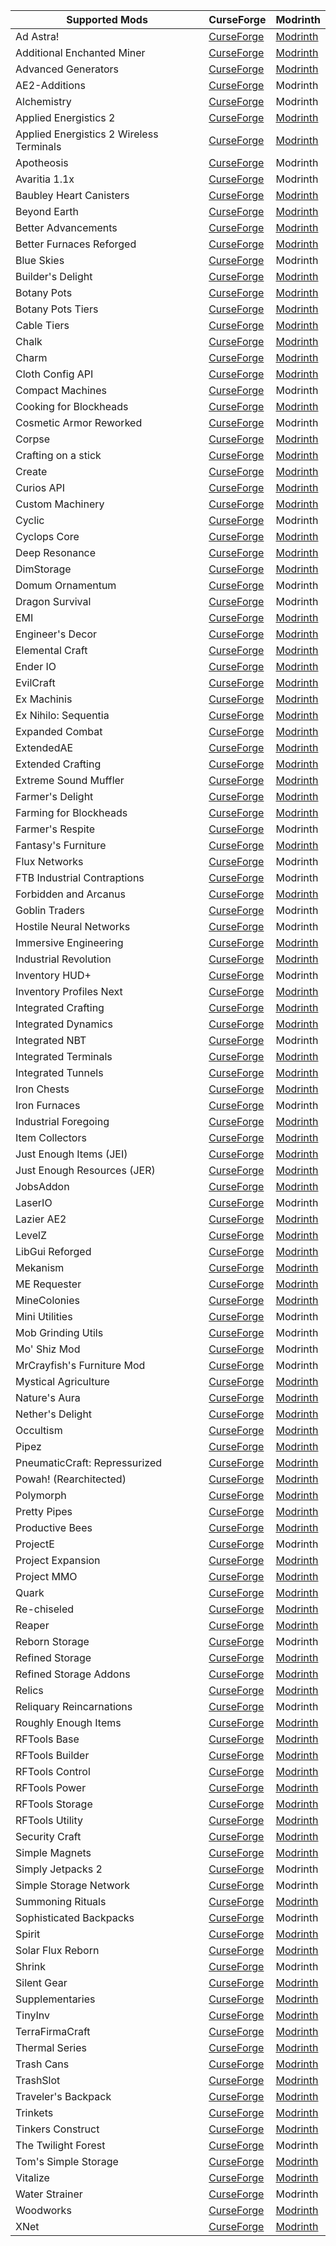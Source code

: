 | Supported Mods | CurseForge | Modrinth |
| --- | --- | --- |
| Ad Astra! | [CurseForge](https://www.curseforge.com/minecraft/mc-mods/ad-astra) | [Modrinth](https://modrinth.com/mod/ad-astra) |
| Additional Enchanted Miner | [CurseForge](https://www.curseforge.com/minecraft/mc-mods/additional-enchanted-miner) | [Modrinth](https://modrinth.com/mod/additional-enchanted-miner) |
| Advanced Generators | [CurseForge](https://www.curseforge.com/minecraft/mc-mods/advanced-generators) | [Modrinth](https://modrinth.com/mod/advanced-generators) |
| AE2-Additions | [CurseForge](https://www.curseforge.com/minecraft/mc-mods/ae2-additions) | Modrinth |
| Alchemistry | [CurseForge](https://www.curseforge.com/minecraft/mc-mods/alchemistry) | Modrinth |
| Applied Energistics 2 | [CurseForge](https://www.curseforge.com/minecraft/mc-mods/applied-energistics-2) | [Modrinth](https://modrinth.com/mod/ae2) |
| Applied Energistics 2 Wireless Terminals | [CurseForge](https://www.curseforge.com/minecraft/mc-mods/applied-energistics-2-wireless-terminals) | [Modrinth](https://modrinth.com/mod/applied-energistics-2-wireless-terminals) |
| Apotheosis | [CurseForge](https://www.curseforge.com/minecraft/mc-mods/apotheosis) | Modrinth |
| Avaritia 1.1x | [CurseForge](https://www.curseforge.com/minecraft/mc-mods/avaritia-1-10) | Modrinth |
| Baubley Heart Canisters | [CurseForge](https://www.curseforge.com/minecraft/mc-mods/baubley-heart-canisters) | [Modrinth](https://modrinth.com/mod/baubley-heart-canisters) |
| Beyond Earth | [CurseForge](https://www.curseforge.com/minecraft/mc-mods/beyond-earth) | [Modrinth](https://modrinth.com/mod/beyond-earth) |
| Better Advancements | [CurseForge](https://www.curseforge.com/minecraft/mc-mods/better-advancements) | [Modrinth](https://modrinth.com/mod/better-advancements) |
| Better Furnaces Reforged | [CurseForge](https://www.curseforge.com/minecraft/mc-mods/better-furnaces-reforged) | [Modrinth](https://modrinth.com/mod/better-furnaces-reforged) |
| Blue Skies | [CurseForge](https://www.curseforge.com/minecraft/mc-mods/blue-skies) | Modrinth |
| Builder's Delight | [CurseForge](https://www.curseforge.com/minecraft/mc-mods/builders-delight-forge) | [Modrinth](https://modrinth.com/mod/blue-skies) |
| Botany Pots | [CurseForge](https://www.curseforge.com/minecraft/mc-mods/botany-pots) | [Modrinth](https://modrinth.com/mod/botany-pots) |
| Botany Pots Tiers | [CurseForge](https://www.curseforge.com/minecraft/mc-mods/botany-pots-tiers) | [Modrinth](https://modrinth.com/mod/botany-pots-tiers) |
| Cable Tiers | [CurseForge](https://www.curseforge.com/minecraft/mc-mods/cable-tiers) | [Modrinth](https://modrinth.com/mod/cable-tiers) |
| Chalk | [CurseForge](https://www.curseforge.com/minecraft/mc-mods/chalk) | [Modrinth](https://modrinth.com/mod/chalk-mod) |
| Charm | [CurseForge](https://www.curseforge.com/minecraft/mc-mods/charm) | [Modrinth](https://modrinth.com/mod/charm) |
| Cloth Config API | [CurseForge](https://www.curseforge.com/minecraft/mc-mods/cloth-config) | [Modrinth](https://modrinth.com/mod/cloth-config) |
| Compact Machines | [CurseForge](https://www.curseforge.com/minecraft/mc-mods/compact-machines) | Modrinth |
| Cooking for Blockheads | [CurseForge](https://www.curseforge.com/minecraft/mc-mods/cooking-for-blockheads) | [Modrinth](https://modrinth.com/mod/cooking-for-blockheads) |
| Cosmetic Armor Reworked | [CurseForge](https://www.curseforge.com/minecraft/mc-mods/cosmetic-armor-reworked) | Modrinth |
| Corpse | [CurseForge](https://www.curseforge.com/minecraft/mc-mods/corpse) | [Modrinth](https://modrinth.com/mod/corpse) |
| Crafting on a stick | [CurseForge](https://www.curseforge.com/minecraft/mc-mods/crafting-on-a-stick) | [Modrinth](https://modrinth.com/mod/crafting-on-a-stick) |
| Create | [CurseForge](https://www.curseforge.com/minecraft/mc-mods/create) | [Modrinth](https://modrinth.com/mod/create) |
| Curios API | [CurseForge](https://www.curseforge.com/minecraft/mc-mods/curios) | [Modrinth](https://modrinth.com/mod/curios) |
| Custom Machinery | [CurseForge](https://www.curseforge.com/minecraft/mc-mods/custom-machinery) | [Modrinth](https://modrinth.com/mod/custom-machinery) |
| Cyclic | [CurseForge](https://www.curseforge.com/minecraft/mc-mods/cyclic) | Modrinth |
| Cyclops Core | [CurseForge](https://www.curseforge.com/minecraft/mc-mods/cyclops-core) | [Modrinth](https://modrinth.com/mod/cyclops-core) |
| Deep Resonance | [CurseForge](https://www.curseforge.com/minecraft/mc-mods/deep-resonance) | [Modrinth](https://modrinth.com/mod/deep-resonance) |
| DimStorage | [CurseForge](https://www.curseforge.com/minecraft/mc-mods/dimstorage) | [Modrinth](https://modrinth.com/mod/dimstorage) |
| Domum Ornamentum | [CurseForge](https://www.curseforge.com/minecraft/mc-mods/domum-ornamentum) | Modrinth |
| Dragon Survival | [CurseForge](https://www.curseforge.com/minecraft/mc-mods/dragons-survival) | Modrinth |
| EMI | [CurseForge](https://www.curseforge.com/minecraft/mc-mods/emi) | [Modrinth](https://modrinth.com/mod/emi) |
| Engineer's Decor | [CurseForge](https://www.curseforge.com/minecraft/mc-mods/engineers-decor) | [Modrinth](https://modrinth.com/mod/engineersdecor) |
| Elemental Craft | [CurseForge](https://www.curseforge.com/minecraft/mc-mods/elemental-craft) | [Modrinth](https://modrinth.com/mod/elemental-craft) |
| Ender IO | [CurseForge](https://legacy.curseforge.com/minecraft/mc-mods/ender-io) | [Modrinth](https://modrinth.com/mod/enderio) |
| EvilCraft | [CurseForge](https://www.curseforge.com/minecraft/mc-mods/evilcraft) | [Modrinth](https://modrinth.com/mod/evilcraft) |
| Ex Machinis | [CurseForge](https://www.curseforge.com/minecraft/mc-mods/ex-machinis) | [Modrinth](https://modrinth.com/mod/ex-machinis) |
| Ex Nihilo: Sequentia | [CurseForge](https://www.curseforge.com/minecraft/mc-mods/ex-nihilo-sequentia) | [Modrinth](https://modrinth.com/mod/ex-nihilo-sequentia) |
| Expanded Combat | [CurseForge](https://www.curseforge.com/minecraft/mc-mods/expanded-combat) | [Modrinth](https://modrinth.com/mod/expanded-combat) |
| ExtendedAE | [CurseForge](https://www.curseforge.com/minecraft/mc-mods/ex-pattern-provider) | [Modrinth](https://modrinth.com/mod/extended-ae) |
| Extended Crafting | [CurseForge](https://www.curseforge.com/minecraft/mc-mods/extended-crafting) | [Modrinth](https://modrinth.com/mod/extended-crafting) |
| Extreme Sound Muffler | [CurseForge](https://www.curseforge.com/minecraft/mc-mods/extreme-sound-muffler) | [Modrinth](https://modrinth.com/mod/extreme_sound_muffler) |
| Farmer's Delight | [CurseForge](https://www.curseforge.com/minecraft/mc-mods/farmers-delight) | [Modrinth](https://modrinth.com/mod/farmers-delight) |
| Farming for Blockheads | [CurseForge](https://www.curseforge.com/minecraft/mc-mods/farming-for-blockheads) | [Modrinth](https://modrinth.com/mod/farming-for-blockheads) |
| Farmer's Respite | [CurseForge](https://www.curseforge.com/minecraft/mc-mods/farmers-respite) | Modrinth |
| Fantasy's Furniture | [CurseForge](https://www.curseforge.com/minecraft/mc-mods/fantasys-furniture) | [Modrinth](https://modrinth.com/mod/fantasy-furniture) |
| Flux Networks | [CurseForge](https://www.curseforge.com/minecraft/mc-mods/flux-networks) | Modrinth |
| FTB Industrial Contraptions | [CurseForge](https://www.curseforge.com/minecraft/mc-mods/ftb-industrial-contraptions-forge) | Modrinth |
| Forbidden and Arcanus | [CurseForge](https://www.curseforge.com/minecraft/mc-mods/forbidden-arcanus) | [Modrinth](https://modrinth.com/mod/forbidden-arcanus) |
| Goblin Traders | [CurseForge](https://www.curseforge.com/minecraft/mc-mods/goblin-traders) | Modrinth |
| Hostile Neural Networks | [CurseForge](https://www.curseforge.com/minecraft/mc-mods/hostile-neural-networks) | Modrinth |
| Immersive Engineering | [CurseForge](https://www.curseforge.com/minecraft/mc-mods/immersive-engineering) | [Modrinth](https://modrinth.com/mod/immersiveengineering) |
| Industrial Revolution | [CurseForge](https://www.curseforge.com/minecraft/mc-mods/industrial-revolution) | [Modrinth](https://modrinth.com/mod/industrial-revolution) |
| Inventory HUD+ | [CurseForge](https://www.curseforge.com/minecraft/mc-mods/inventory-hud-forge) | Modrinth |
| Inventory Profiles Next | [CurseForge](https://www.curseforge.com/minecraft/mc-mods/inventory-profiles-next) | [Modrinth](https://modrinth.com/mod/inventory-profiles-next) |
| Integrated Crafting | [CurseForge](https://www.curseforge.com/minecraft/mc-mods/integrated-crafting) | [Modrinth](https://modrinth.com/mod/integrated-crafting) |
| Integrated Dynamics | [CurseForge](https://www.curseforge.com/minecraft/mc-mods/integrated-dynamics) | [Modrinth](https://modrinth.com/mod/integrated-dynamics) |
| Integrated NBT | [CurseForge](https://www.curseforge.com/minecraft/mc-mods/integrated-nbt) | Modrinth |
| Integrated Terminals | [CurseForge](https://www.curseforge.com/minecraft/mc-mods/integrated-terminals) | [Modrinth](https://modrinth.com/mod/integrated-terminals) |
| Integrated Tunnels | [CurseForge](https://www.curseforge.com/minecraft/mc-mods/integrated-tunnels) | [Modrinth](https://modrinth.com/mod/integrated-tunnels) |
| Iron Chests | [CurseForge](https://www.curseforge.com/minecraft/mc-mods/iron-chests) | [Modrinth](https://modrinth.com/mod/iron-chests) |
| Iron Furnaces | [CurseForge](https://www.curseforge.com/minecraft/mc-mods/iron-furnaces) | Modrinth |
| Industrial Foregoing | [CurseForge](https://www.curseforge.com/minecraft/mc-mods/industrial-foregoing) | [Modrinth](https://modrinth.com/mod/industrial-foregoing) |
| Item Collectors | [CurseForge](https://www.curseforge.com/minecraft/mc-mods/item-collectors) | [Modrinth](https://modrinth.com/mod/item-collectors) |
| Just Enough Items (JEI) | [CurseForge](https://www.curseforge.com/minecraft/mc-mods/jei) | [Modrinth](https://modrinth.com/mod/jei) |
| Just Enough Resources (JER) | [CurseForge](https://www.curseforge.com/minecraft/mc-mods/just-enough-resources-jer) | [Modrinth](https://modrinth.com/mod/just-enough-resources-jer) |
| JobsAddon | [CurseForge](https://www.curseforge.com/minecraft/mc-mods/jobsaddon) | [Modrinth](https://modrinth.com/mod/jobsaddon) |
| LaserIO | [CurseForge](https://www.curseforge.com/minecraft/mc-mods/laserio) | Modrinth |
| Lazier AE2 | [CurseForge](https://www.curseforge.com/minecraft/mc-mods/lazierae2) | [Modrinth](https://modrinth.com/mod/lazierae2) |
| LevelZ | [CurseForge](https://www.curseforge.com/minecraft/mc-mods/levelz) | [Modrinth](https://modrinth.com/mod/levelz) |
| LibGui Reforged | [CurseForge](https://www.curseforge.com/minecraft/mc-mods/libgui-reforged) | [Modrinth](https://modrinth.com/mod/libgui-forge) |
| Mekanism | [CurseForge](https://www.curseforge.com/minecraft/mc-mods/mekanism) | [Modrinth](https://modrinth.com/mod/mekanism) |
| ME Requester | [CurseForge](https://www.curseforge.com/minecraft/mc-mods/merequester) | [Modrinth](https://modrinth.com/mod/merequester) |
| MineColonies | [CurseForge](https://www.curseforge.com/minecraft/mc-mods/minecolonies) | [Modrinth](https://modrinth.com/mod/minecolonies) |
| Mini Utilities | [CurseForge](https://www.curseforge.com/minecraft/mc-mods/miniutilities) | Modrinth |
| Mob Grinding Utils | [CurseForge](https://www.curseforge.com/minecraft/mc-mods/mob-grinding-utils) | Modrinth |
| Mo' Shiz Mod | [CurseForge](https://www.curseforge.com/minecraft/mc-mods/mo-shiz-mod) | Modrinth |
| MrCrayfish's Furniture Mod | [CurseForge](https://www.curseforge.com/minecraft/mc-mods/mrcrayfish-furniture-mod) | Modrinth |
| Mystical Agriculture | [CurseForge](https://www.curseforge.com/minecraft/mc-mods/mystical-agriculture) | [Modrinth](https://modrinth.com/mod/mystical-agriculture) |
| Nature's Aura | [CurseForge](https://www.curseforge.com/minecraft/mc-mods/natures-aura) | [Modrinth](https://modrinth.com/mod/natures-aura) |
| Nether's Delight | [CurseForge](https://www.curseforge.com/minecraft/mc-mods/nethers-delight) | [Modrinth](https://modrinth.com/mod/nethers-delight) |
| Occultism | [CurseForge](https://www.curseforge.com/minecraft/mc-mods/occultism) | [Modrinth](https://modrinth.com/mod/occultism) |
| Pipez | [CurseForge](https://www.curseforge.com/minecraft/mc-mods/pipez) | [Modrinth](https://modrinth.com/mod/pipez) |
| PneumaticCraft: Repressurized | [CurseForge](https://www.curseforge.com/minecraft/mc-mods/pneumaticcraft-repressurized) | [Modrinth](https://modrinth.com/mod/pneumaticcraft-repressurized) |
| Powah! (Rearchitected) | [CurseForge](https://www.curseforge.com/minecraft/mc-mods/powah-rearchitected) | [Modrinth](https://modrinth.com/mod/powah) |
| Polymorph | [CurseForge](https://www.curseforge.com/minecraft/mc-mods/polymorph) | [Modrinth](https://modrinth.com/mod/polymorph) |
| Pretty Pipes | [CurseForge](https://www.curseforge.com/minecraft/mc-mods/pretty-pipes) | [Modrinth](https://modrinth.com/mod/pretty-pipes) |
| Productive Bees | [CurseForge](https://www.curseforge.com/minecraft/mc-mods/productivebees) | [Modrinth](https://modrinth.com/mod/productivebees) |
| ProjectE | [CurseForge](https://www.curseforge.com/minecraft/mc-mods/projecte) | Modrinth |
| Project Expansion | [CurseForge](https://www.curseforge.com/minecraft/mc-mods/project-expansion) | [Modrinth](https://modrinth.com/mod/project-expansion) |
| Project MMO | [CurseForge](https://www.curseforge.com/minecraft/mc-mods/project-mmo) | [Modrinth](https://modrinth.com/mod/project-mmo) |
| Quark | [CurseForge](https://www.curseforge.com/minecraft/mc-mods/quark) | [Modrinth](https://modrinth.com/mod/quark) |
| Re-chiseled | [CurseForge](https://www.curseforge.com/minecraft/mc-mods/rechiseled) | [Modrinth](https://modrinth.com/mod/rechiseled) |
| Reaper | [CurseForge](https://www.curseforge.com/minecraft/mc-mods/reaper) | [Modrinth](https://modrinth.com/mod/reaper) |
| Reborn Storage | [CurseForge](https://www.curseforge.com/minecraft/mc-mods/rebornstorage) | Modrinth |
| Refined Storage | [CurseForge](https://www.curseforge.com/minecraft/mc-mods/refined-storage) | [Modrinth](https://modrinth.com/mod/refined-storage) |
| Refined Storage Addons | [CurseForge](https://www.curseforge.com/minecraft/mc-mods/refined-storage-addons) | [Modrinth](https://modrinth.com/mod/refined-storage-addons) |
| Relics | [CurseForge](https://www.curseforge.com/minecraft/mc-mods/relics-mod) | [Modrinth](https://modrinth.com/mod/relics-mod) |
| Reliquary Reincarnations | [CurseForge](https://www.curseforge.com/minecraft/mc-mods/reliquary-v1-3) | Modrinth |
| Roughly Enough Items | [CurseForge](https://www.curseforge.com/minecraft/mc-mods/roughly-enough-items) | [Modrinth](https://modrinth.com/mod/rei) |
| RFTools Base | [CurseForge](https://www.curseforge.com/minecraft/mc-mods/rftools-base) | [Modrinth](https://modrinth.com/mod/rftools-base) |
| RFTools Builder | [CurseForge](https://www.curseforge.com/minecraft/mc-mods/rftools-builder) | [Modrinth](https://modrinth.com/mod/rftools-builder) |
| RFTools Control | [CurseForge](https://www.curseforge.com/minecraft/mc-mods/rftools-control) | [Modrinth](https://modrinth.com/mod/rftools-control) |
| RFTools Power | [CurseForge](https://www.curseforge.com/minecraft/mc-mods/rftools-power) | [Modrinth](https://modrinth.com/mod/rftools-power) |
| RFTools Storage | [CurseForge](https://www.curseforge.com/minecraft/mc-mods/rftools-storage) | [Modrinth](https://modrinth.com/mod/rftools-storage) |
| RFTools Utility | [CurseForge](https://www.curseforge.com/minecraft/mc-mods/rftools-utility) | [Modrinth](https://modrinth.com/mod/rftools-utility) |
| Security Craft | [CurseForge](https://www.curseforge.com/minecraft/mc-mods/security-craft) | [Modrinth](https://modrinth.com/mod/security-craft) |
| Simple Magnets | [CurseForge](https://www.curseforge.com/minecraft/mc-mods/simple-magnets) | [Modrinth](https://modrinth.com/mod/simple-magnets) |
| Simply Jetpacks 2 | [CurseForge](https://www.curseforge.com/minecraft/mc-mods/simply-jetpacks-2) | Modrinth |
| Simple Storage Network | [CurseForge](https://www.curseforge.com/minecraft/mc-mods/simple-storage-network) | Modrinth |
| Summoning Rituals | [CurseForge](https://www.curseforge.com/minecraft/mc-mods/summoningrituals) | [Modrinth](https://modrinth.com/mod/summoningrituals) |
| Sophisticated Backpacks | [CurseForge](https://www.curseforge.com/minecraft/mc-mods/sophisticated-backpacks) | Modrinth |
| Spirit | [CurseForge](https://www.curseforge.com/minecraft/mc-mods/spirit) | [Modrinth](https://modrinth.com/mod/spirit) |
| Solar Flux Reborn | [CurseForge](https://www.curseforge.com/minecraft/mc-mods/solar-flux-reborn) | [Modrinth](https://modrinth.com/mod/solar-flux-reborn) |
| Shrink | [CurseForge](https://www.curseforge.com/minecraft/mc-mods/shrink_) | Modrinth |
| Silent Gear | [CurseForge](https://www.curseforge.com/minecraft/mc-mods/silent-gear) | [Modrinth](https://modrinth.com/mod/silent-gear) |
| Supplementaries | [CurseForge](https://www.curseforge.com/minecraft/mc-mods/supplementaries) | [Modrinth](https://modrinth.com/mod/supplementaries) |
| TinyInv | [CurseForge](https://www.curseforge.com/minecraft/mc-mods/tinyinv) | [Modrinth](https://modrinth.com/mod/tinyinv) |
| TerraFirmaCraft | [CurseForge](https://www.curseforge.com/minecraft/mc-mods/terrafirmacraft) | [Modrinth](https://modrinth.com/mod/terrafirmacraft) |
| Thermal Series | [CurseForge](https://www.curseforge.com/minecraft/mc-mods/thermal-foundation) | [Modrinth](https://modrinth.com/mod/thermal-foundation) |
| Trash Cans | [CurseForge](https://www.curseforge.com/minecraft/mc-mods/trash-cans) | [Modrinth](https://modrinth.com/mod/trash-cans) |
| TrashSlot | [CurseForge](https://www.curseforge.com/minecraft/mc-mods/trashslot) | [Modrinth](https://modrinth.com/mod/trashslot) |
| Traveler's Backpack | [CurseForge](https://www.curseforge.com/minecraft/mc-mods/travelers-backpack) | [Modrinth](https://modrinth.com/mod/travelersbackpack) |
| Trinkets | [CurseForge](https://www.curseforge.com/minecraft/mc-mods/trinkets) | [Modrinth](https://modrinth.com/mod/trinkets) |
| Tinkers Construct | [CurseForge](https://www.curseforge.com/minecraft/mc-mods/tinkers-construct) | [Modrinth](https://modrinth.com/mod/tinkers-construct) |
| The Twilight Forest | [CurseForge](https://www.curseforge.com/minecraft/mc-mods/the-twilight-forest) | Modrinth |
| Tom's Simple Storage | [CurseForge](https://www.curseforge.com/minecraft/mc-mods/toms-storage) | [Modrinth](https://modrinth.com/mod/toms-storage) |
| Vitalize | [CurseForge](https://www.curseforge.com/minecraft/mc-mods/vitalize) | [Modrinth](https://modrinth.com/mod/vitalize) |
| Water Strainer | [CurseForge](https://www.curseforge.com/minecraft/mc-mods/water-strainer) | Modrinth |
| Woodworks | [CurseForge](https://www.curseforge.com/minecraft/mc-mods/woodworks) | [Modrinth](https://modrinth.com/mod/woodworks) |
| XNet | [CurseForge](https://www.curseforge.com/minecraft/mc-mods/xnet) | [Modrinth](https://modrinth.com/mod/xnet) |
